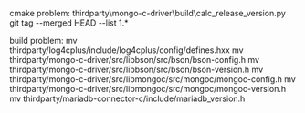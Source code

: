 cmake problem:
thirdparty\mongo-c-driver\build\calc_release_version.py
git tag --merged HEAD --list 1.*

build problem:
mv thirdparty/log4cplus/include/log4cplus/config/defines.hxx
mv thirdparty/mongo-c-driver/src/libbson/src/bson/bson-config.h
mv thirdparty/mongo-c-driver/src/libbson/src/bson/bson-version.h
mv thirdparty/mongo-c-driver/src/libmongoc/src/mongoc/mongoc-config.h
mv thirdparty/mongo-c-driver/src/libmongoc/src/mongoc/mongoc-version.h
mv thirdparty/mariadb-connector-c/include/mariadb_version.h